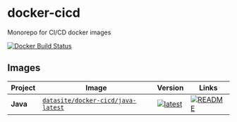 # docker-cicd

Monorepo for CI/CD docker images

[![Docker Build Status](https://img.shields.io/docker/cloud/build/datasite/docker-cicd.svg?style=for-the-badge)](https://hub.docker.com/r/datasite/docker-cicd/builds/)

## Images

| Project | Image | Version | Links |
|---|---|---|---|
**Java** | [`datasite/docker-cicd/java-latest`](https://hub.docker.com/repository/docker/datasite/docker-cicd/tags) | [![latest](https://img.shields.io/docker/v/datasite/docker-cicd/java-latest?style=for-the-badge)](https://hub.docker.com/repository/docker/datasite/docker-cicd/tags) | [![README](https://img.shields.io/badge/README--green.svg?style=for-the-badge)](java/README.md)
